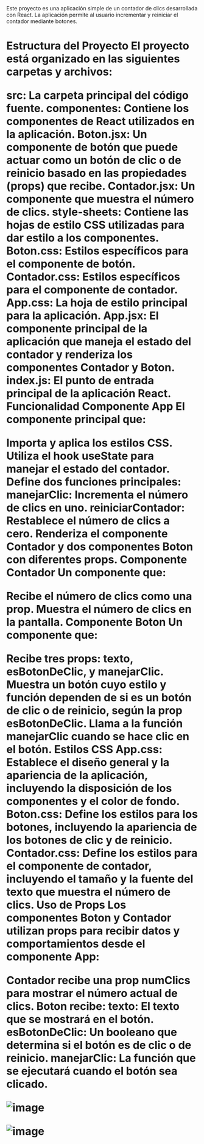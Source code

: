 <title>Contador de Clics</title>
Este proyecto es una aplicación simple de un contador de clics desarrollada con React. La aplicación permite al usuario incrementar y reiniciar el contador mediante botones.

<h1>Estructura del Proyecto
El proyecto está organizado en las siguientes carpetas y archivos:

src: La carpeta principal del código fuente.
componentes: Contiene los componentes de React utilizados en la aplicación.
Boton.jsx: Un componente de botón que puede actuar como un botón de clic o de reinicio basado en las propiedades (props) que recibe.
Contador.jsx: Un componente que muestra el número de clics.
style-sheets: Contiene las hojas de estilo CSS utilizadas para dar estilo a los componentes.
Boton.css: Estilos específicos para el componente de botón.
Contador.css: Estilos específicos para el componente de contador.
App.css: La hoja de estilo principal para la aplicación.
App.jsx: El componente principal de la aplicación que maneja el estado del contador y renderiza los componentes Contador y Boton.
index.js: El punto de entrada principal de la aplicación React.
Funcionalidad
Componente App
El componente principal que:

Importa y aplica los estilos CSS.
Utiliza el hook useState para manejar el estado del contador.
Define dos funciones principales:
manejarClic: Incrementa el número de clics en uno.
reiniciarContador: Restablece el número de clics a cero.
Renderiza el componente Contador y dos componentes Boton con diferentes props.
Componente Contador
Un componente que:

Recibe el número de clics como una prop.
Muestra el número de clics en la pantalla.
Componente Boton
Un componente que:

Recibe tres props: texto, esBotonDeClic, y manejarClic.
Muestra un botón cuyo estilo y función dependen de si es un botón de clic o de reinicio, según la prop esBotonDeClic.
Llama a la función manejarClic cuando se hace clic en el botón.
Estilos CSS
App.css: Establece el diseño general y la apariencia de la aplicación, incluyendo la disposición de los componentes y el color de fondo.
Boton.css: Define los estilos para los botones, incluyendo la apariencia de los botones de clic y de reinicio.
Contador.css: Define los estilos para el componente de contador, incluyendo el tamaño y la fuente del texto que muestra el número de clics.
Uso de Props
Los componentes Boton y Contador utilizan props para recibir datos y comportamientos desde el componente App:

Contador recibe una prop numClics para mostrar el número actual de clics.
Boton recibe:
texto: El texto que se mostrará en el botón.
esBotonDeClic: Un booleano que determina si el botón es de clic o de reinicio.
manejarClic: La función que se ejecutará cuando el botón sea clicado.


![image](https://github.com/IrvanBola/Contador-de-clics-React/assets/122304883/8c4d47ea-3072-4cbc-8077-916d4d568910)

![image](https://github.com/IrvanBola/Contador-de-clics-React/assets/122304883/c79deb0a-3ef5-4f93-9180-6e80d43d7730)
